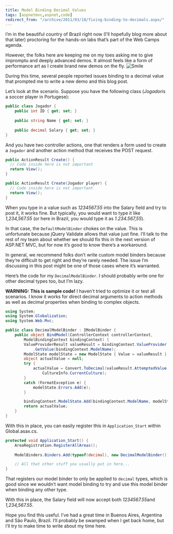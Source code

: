 ```yaml
---
title: Model Binding Decimal Values
tags: [aspnetmvc,aspnet,code]
redirect_from: "/archive/2011/03/18/fixing-binding-to-decimals.aspx/"
---
```


I’m in the beautiful country of Brazil right now (I’ll hopefully blog
more about that later) proctoring for the hands-on labs that’s part of
the Web Camps agenda.

However, the folks here are keeping me on my toes asking me to give
impromptu and deeply advanced demos. It almost feels like a form of
performance art as I create brand new demos on the fly.
![Smile](https://haacked.com/images/haacked_com/WindowsLiveWriter/Fixing-Binding-To-Decimals_9491/wlEmoticon-smile_2.png)

During this time, several people reported issues binding to a decimal
value that prompted me to write a new demo and this blog post.

Let’s look at the scenario. Suppose you have the following class
(*Jogador*is a soccer player in Portugese):

```csharp
public class Jogador {
    public int ID { get; set; }
        
    public string Name { get; set; }
        
    public decimal Salary { get; set; }
}
```

And you have two controller actions, one that renders a form used to
create a `Jogador` and another action method that receives the POST
request.

```csharp
public ActionResult Create() {
  // Code inside here is not important
  return View();
}

public ActionResult Create(Jogador player) {
  // Code inside here is not important
  return View();  
}
```

When you type in a value such as *1234567.55* into the Salary field and
try to post it, it works fine. But typically, you would want to type it
like *1,234,567.55* (or here in Brazil, you would type it as
*1.234.567,55*).

In that case, the `DefaultModelBinder` chokes on the value. This is
unfortunate because jQuery Validate allows that value just fine. I’ll
talk to the rest of my team about whether we should fix this in the next
version of ASP.NET MVC, but for now it’s good to know there’s a
workaround.

In general, we recommend folks don’t write custom model binders because
they’re difficult to get right and they’re rarely needed. The issue I’m
discussing in this post might be one of those cases where it’s
warranted.

Here’s the code for my `DecimalModelBinder`. I should probably write one
for other decimal types too, but I’m lazy.

**WARNING:** **This is sample code!** I haven’t tried to optimize it or
test all scenarios. I know it works for direct decimal arguments to
action methods as well as decimal properties when binding to complex
objects.

```csharp
using System;
using System.Globalization;
using System.Web.Mvc;

public class DecimalModelBinder : IModelBinder {
    public object BindModel(ControllerContext controllerContext, 
        ModelBindingContext bindingContext) {
        ValueProviderResult valueResult = bindingContext.ValueProvider
            .GetValue(bindingContext.ModelName);
        ModelState modelState = new ModelState { Value = valueResult };
        object actualValue = null;
        try {
            actualValue = Convert.ToDecimal(valueResult.AttemptedValue, 
                CultureInfo.CurrentCulture);
        }
        catch (FormatException e) {
            modelState.Errors.Add(e);
        }

        bindingContext.ModelState.Add(bindingContext.ModelName, modelState);
        return actualValue;
    }
}
```

With this in place, you can easily register this in `Application_Start`
within Global.asax.cs.

```csharp
protected void Application_Start() {
    AreaRegistration.RegisterAllAreas();
    
    ModelBinders.Binders.Add(typeof(decimal), new DecimalModelBinder());

    // All that other stuff you usually put in here...
}
```

That registers our model binder to only be applied to `decimal` types,
which is good since we wouldn’t want model binding to try and use this
model binder when binding any other type.

With this in place, the Salary field will now accept both
*1234567.55*and *1,234,567.55*.

Hope you find this useful. I’ve had a great time in Buenos Aires,
Argentina and São Paulo, Brazil. I’ll probably be swamped when I get
back home, but I’ll try to make time to write about my time here.

